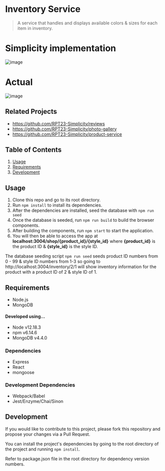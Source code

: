 # Inventory Service

> A service that handles and displays available colors & sizes for each item in inventory.

# Simplicity implementation
![image](https://github-gifs.s3-us-west-1.amazonaws.com/FEC+(1).gif)
# Actual 
![image](https://github-gifs.s3-us-west-1.amazonaws.com/Actual.gif) 


## Related Projects

  - https://github.com/RPT23-Simplicity/reviews
  - https://github.com/RPT23-Simplicity/photo-gallery
  - https://github.com/RPT23-Simplicity/product-service

## Table of Contents

1. [Usage](#Usage)
1. [Requirements](#requirements)
1. [Development](#development)

## Usage

1. Clone this repo and go to its root directory.
1. Run `npm install` to install its dependencies.
1. After the dependencies are installed, seed the database with `npm run seed`
1. Once the database is seeded, run `npm run build` to build the browser components.
1. After building the components, run `npm start` to start the application.
1. You will then be able to access the app at **localhost:3004/shop/{product_id}/{style_id}** where **{product_id}** is the product ID & **{style_id}** is the style ID.

The database seeding script `npm run seed` seeds product ID numbers from 0 - 99 & style ID numbers from 1-3  so going to http://localhost:3004/inventory/2/1 will show inventory information for the product with a product ID of 2 & style ID of 1.

## Requirements

- Node.js
- MongoDB

#### Developed using...
- Node v12.18.3
- npm v6.14.6
- MongoDB v4.4.0

### Dependencies
- Express
- React
- mongoose

### Development Dependencies
- Webpack/Babel
- Jest/Enzyme/Chai/Sinon

## Development
If you would like to contribute to this project, please fork this repository and propose your changes via a Pull Request.

You can install the project's dependencies by going to the root directory of the project and running `npm install`.

Refer to package.json file in the root directory for dependency version numbers.

